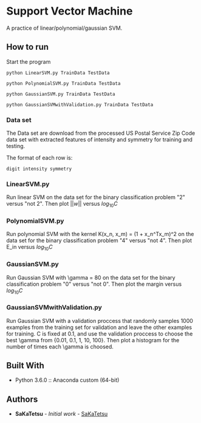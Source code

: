 # Support Vector Machine
A practice of linear/polynomial/gaussian SVM.

## How to run

Start the program
```
python LinearSVM.py TrainData TestData
```
```
python PolynomialSVM.py TrainData TestData
```
```
python GaussianSVM.py TrainData TestData
```
```
python GaussianSVMwithValidation.py TrainData TestData
```

### Data set

The Data set are download from the processed
US Postal Service Zip Code data set with extracted features of intensity and symmetry for training and testing.


The format of each row is:
```
digit intensity symmetry
```

### LinearSVM.py

Run linear SVM on the data set for the binary classification problem "2" versus "not 2". Then plot $||w||$ versus $log_{10}C$

### PolynomialSVM.py

Run polynomial SVM with the kernel K(x_n, x_m) = (1 + x_n^Tx_m)^2 on the data set for the binary classification problem "4" versus "not 4". Then plot E_in versus $log_{10}C$

### GaussianSVM.py

Run Gaussian SVM with \gamma = 80 on the data set for the binary classification problem "0" versus "not 0". Then plot the margin versus $log_{10}C$

### GaussianSVMwithValidation.py

Run Gaussian SVM with a validation proccess that randomly samples 1000 examples from the training set for validation and leave the other examples for training. C is fixed at 0.1, and use the validation proccess to choose the best \gamma from {0.01, 0.1, 1, 10, 100}. Then plot a histogram for the number of times each \gamma is choosed.

## Built With

* Python 3.6.0 :: Anaconda custom (64-bit)

## Authors

* **SaKaTetsu** - *Initial work* - [SaKaTetsu](https://github.com/SaKaTetsu)